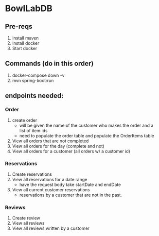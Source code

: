 # BowlLabDB

## Pre-reqs

1. Install maven
2. Install docker
3. Start docker

## Commands (do in this order)

1. docker-compose down -v
2. mvn spring-boot:run

## endpoints needed:

### Order

1. create order
   - will be given the name of the customer who makes the order and a list of item ids
   - need to populate the order table and populate the OrderItems table
2. View all orders that are not completed
3. View all orders for the day (complete and not)
4. View all orders for a customer (all orders w/ a customer id)

### Reservations

1. Create reservations
2. View all reservations for a date range
   - have the request body take startDate and endDate
3. View all current customer reservations
   - reservations by a customer that are not in the past.

### Reviews

1. Create review
2. View all reviews
3. View all reviews written by a customer

